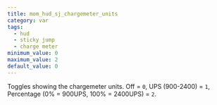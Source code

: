 ```yaml
---
title: mom_hud_sj_chargemeter_units
category: var
tags:
  - hud
  - sticky jump
  - charge meter
minimum_value: 0
maximum_value: 2
default_value: 0
---
```


Toggles showing the chargemeter units. Off = `0`, UPS (900-2400) = `1`, Percentage (0% = 900UPS, 100% = 2400UPS) = `2`.